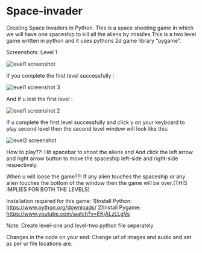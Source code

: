 # Space-invader
Creating  Space Invaders in Python.
This is a space shooting game in which we will have one spaceship to kill all the aliens by missiles.This is a two level game written in python and it uses pythons 2d game library “pygame”.

Screenshots:
Level 1

![level1 screenshot](https://user-images.githubusercontent.com/67695638/93024119-7cfc2e00-f611-11ea-9dbe-ee5b985d5d1f.png)

If you complete the first level successfully :

![level1 screenshot 3](https://user-images.githubusercontent.com/67695638/93024164-ff84ed80-f611-11ea-8747-f5460d4b0aef.png)

And if u lost the first level :

![level1 screenshot 2](https://user-images.githubusercontent.com/67695638/93024200-4377f280-f612-11ea-8dcc-1f1d074fdeab.png)


If u complete the first level successfully and click y on your keyboard to play second level then the second level window will look like this:

![level2 screenshot](https://user-images.githubusercontent.com/67695638/93024223-728e6400-f612-11ea-9ff6-bfa73af63040.png)

How to play??!
Hit spacebar to shoot the aliens and 
And click the left arrow and right arrow button to move the spaceship left-side and right-side respectively.

When u will loose the game??!
If any alien touches the spaceship or any alien touches the bottom of the window then the game will be over.(THIS IMPLIES FOR BOTH THE LEVELS)

Installation required for this game:
1)Install Python:
https://www.python.org/downloads/
2)Install Pygame:
https://www.youtube.com/watch?v=EKjALzLLgVs

Note:
Create level-one and level-two python file seperately

Changes in the code on your end:
Change url of images and audio and set as per ur file locations are.


